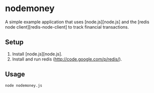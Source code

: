 # nodemoney

A simple example application that uses [node.js][node.js] and the [redis node client][redis-node-client] to track financial transactions.

## Setup

1. Install [node.js][node.js].
2. Install and run redis (http://code.google.com/p/redis/).

## Usage

    node nodemoney.js